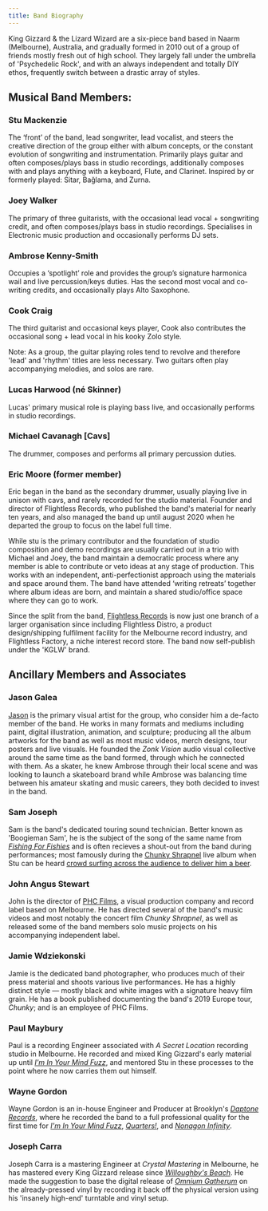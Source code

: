 ```yaml
---
title: Band Biography
---
```


King Gizzard & the Lizard Wizard are a six-piece band based in Naarm (Melbourne), Australia, and gradually formed in 2010 out of a group of friends mostly fresh out of high school. They largely fall under the umbrella of 'Psychedelic Rock', and with an always independent and totally DIY ethos, frequently switch between a drastic array of styles.

## Musical Band Members:

### Stu Mackenzie  
The ‘front’ of the band, lead songwriter, lead vocalist, and steers the creative direction of the group either with album concepts, or the constant evolution of songwriting and instrumentation. Primarily plays guitar and often composes/plays bass in studio recordings, additionally composes with and plays anything with a keyboard, Flute, and Clarinet. Inspired by or formerly played: Sitar, Bağlama, and Zurna.

### Joey Walker  
The primary of three guitarists, with the occasional lead vocal + songwriting credit, and often composes/plays bass in studio recordings. Specialises in Electronic music production and occasionally performs DJ sets.

### Ambrose Kenny-Smith  
Occupies a ‘spotlight’ role and provides the group’s signature harmonica wail and live percussion/keys duties. Has the second most vocal and co-writing credits, and occasionally plays Alto Saxophone.

### Cook Craig  
The third guitarist and occasional keys player, Cook also contributes the occasional song + lead vocal in his kooky Zolo style.

Note: As a group, the guitar playing roles tend to revolve and therefore 'lead' and 'rhythm' titles are less necessary. Two guitars often play accompanying melodies, and solos are rare.

### Lucas Harwood (né Skinner)  
Lucas' primary musical role is playing bass live, and occasionally performs in studio recordings.  

### Michael Cavanagh \[Cavs\]  
The drummer, composes and performs all primary percussion duties.

### Eric Moore (former member)  
Eric began in the band as the secondary drummer, usually playing live in unison with cavs, and rarely recorded for the studio material. Founder and director of Flightless Records, who published the band's material for nearly ten years, and also managed the band up until august 2020 when he departed the group to focus on the label full time.

While stu is the primary contributor and the foundation of studio composition and demo recordings are usually carried out in a trio with Michael and Joey, the band maintain a democratic process where any member is able to contribute or veto ideas at any stage of production. This works with an independent, anti-perfectionist approach using the materials and space around them. The band have attended ‘writing retreats’ together where album ideas are born, and maintain a shared studio/office space where they can go to work.

Since the split from the band, [Flightless Records](https://flightlessrecords.com/) is now just one branch of a larger organisation since including Flightless Distro, a product design/shipping fulfilment facility for the Melbourne record industry, and Flightless Factory, a niche interest record store. The band now self-publish under the 'KGLW' brand.

## Ancillary Members and Associates

### Jason Galea  
[Jason](https://jasongalea.com/) is the primary visual artist for the group, who consider him a de-facto member of the band. He works in many formats and mediums including paint, digital illustration, animation, and sculpture; producing all the album artworks for the band as well as most music videos, merch designs, tour posters and live visuals. He founded the _Zonk Vision_ audio visual collective around the same time as the band formed, through which he connected with them. As a skater, he knew Ambrose through their local scene and was looking to launch a skateboard brand while Ambrose was balancing time between his amateur skating and music careers, they both decided to invest in the band.

### Sam Joseph  
Sam is the band's dedicated touring sound technician. Better known as 'Boogieman Sam', he is the subject of the song of the same name from [_Fishing For Fishies_](https://kglw.net/releases/fishing-for-fishies) and is often recieves a shout-out from the band during performances; most famously during the [Chunky Shrapnel](https://kglw.net/releases/chunky-shrapnel) live album when Stu can be heard [crowd surfing across the audience to deliver him a beer](https://www.youtube.com/watch?v=ZvnxguzyjDM).

### John Angus Stewart  
John is the director of [PHC Films](https://phcfilms.com/), a visual production company and record label based on Melbourne. He has directed several of the band's music videos and most notably the concert film _Chunky Shrapnel_, as well as released some of the band members solo music projects on his accompanying independent label.

### Jamie Wdziekonski  
Jamie is the dedicated band photographer, who produces much of their press material and shoots various live performances. He has a highly distinct style — mostly black and white images with a signature heavy film grain. He has a book published documenting the band's 2019 Europe tour, _Chunky_; and is an employee of PHC Films.

### Paul Maybury  
Paul is a recording Engineer associated with _A Secret Location_ recording studio in Melbourne. He recorded and mixed King Gizzard's early material up until _[I'm In Your Mind Fuzz](https://kglw.net/releases/im-in-your-mind-fuzz)_, and mentored Stu in these processes to the point where he now carries them out himself.

### Wayne Gordon  
Wayne Gordon is an in-house Engineer and Producer at Brooklyn's _[Daptone Records](https://daptonerecords.com/)_, where he recorded the band to a full professional quality for the first time for _[I'm In Your Mind Fuzz](https://kglw.net/releases/im-in-your-mind-fuzz)_, _[Quarters!](https://kglw.net/releases/quarters)_, and _[Nonagon Infinity](https://kglw.net/releases/nonagon-infinity)_.

### Joseph Carra  
Joseph Carra is a mastering Engineer at _Crystal Mastering_ in Melbourne, he has mastered every King Gizzard release since _[Willoughby's Beach](https://kglw.net/releases/willoughbys-beach)_. He made the suggestion to base the digital release of _[Omnium Gatherum](https://kglw.net/releases/omnium-gatherium)_ on the already-pressed vinyl by recording it back off the physical version using his 'insanely high-end' turntable and vinyl setup.
